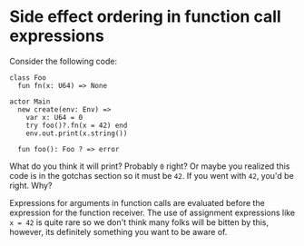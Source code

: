 # Side effect ordering in function call expressions

Consider the following code:

```pony
class Foo
  fun fn(x: U64) => None

actor Main
  new create(env: Env) =>
    var x: U64 = 0
    try foo()?.fn(x = 42) end
    env.out.print(x.string())

  fun foo(): Foo ? => error
```

What do you think it will print? Probably `0` right? Or maybe you realized this code is in the gotchas section so it must be `42`. If you went with `42`, you'd be right. Why?

Expressions for arguments in function calls are evaluated before the expression for the function receiver. The use of assignment expressions like `x = 42` is quite rare so we don't think many folks will be bitten by this, however, its definitely something you want to be aware of.
